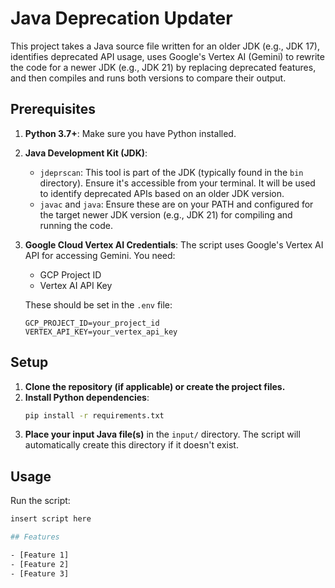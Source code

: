 # Java Deprecation Updater

This project takes a Java source file written for an older JDK (e.g., JDK 17), identifies deprecated API usage,
uses Google's Vertex AI (Gemini) to rewrite the code for a newer JDK (e.g., JDK 21) by replacing deprecated features,
and then compiles and runs both versions to compare their output.

## Prerequisites

1.  **Python 3.7+**: Make sure you have Python installed.
2.  **Java Development Kit (JDK)**:
    *   `jdeprscan`: This tool is part of the JDK (typically found in the `bin` directory). Ensure it's accessible from your terminal. It will be used to identify deprecated APIs based on an older JDK version.
    *   `javac` and `java`: Ensure these are on your PATH and configured for the target newer JDK version (e.g., JDK 21) for compiling and running the code.
3.  **Google Cloud Vertex AI Credentials**: The script uses Google's Vertex AI API for accessing Gemini. You need:
    *   GCP Project ID
    *   Vertex AI API Key
    
    These should be set in the `.env` file:
    ```
    GCP_PROJECT_ID=your_project_id
    VERTEX_API_KEY=your_vertex_api_key
    ```

## Setup

1.  **Clone the repository (if applicable) or create the project files.**
2.  **Install Python dependencies**:
    ```bash
    pip install -r requirements.txt
    ```
3.  **Place your input Java file(s)** in the `input/` directory. The script will automatically create this directory if it doesn't exist.

## Usage

Run the script:
```bash
insert script here

## Features

- [Feature 1]
- [Feature 2]
- [Feature 3]

